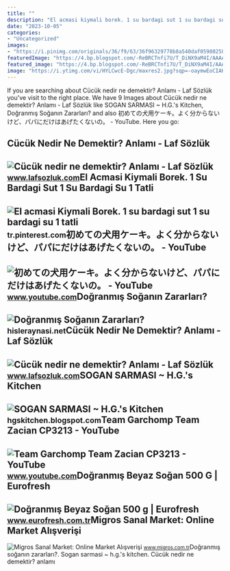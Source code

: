 ```yaml
---
title: ""
description: "El acmasi kiymali borek. 1 su bardagi sut 1 su bardagi su 1 tatli"
date: "2023-10-05"
categories:
- "Uncategorized"
images:
- "https://i.pinimg.com/originals/36/f9/63/36f96329778b8a540daf059802588ad3.jpg"
featuredImage: "https://4.bp.blogspot.com/-ReBRCTnfi7U/T_DiNX9aM4I/AAAAAAAAEio/J8FU-gz5_Qo/s1600/sogan_yarim_cucuk.jpg"
featured_image: "https://4.bp.blogspot.com/-ReBRCTnfi7U/T_DiNX9aM4I/AAAAAAAAEio/J8FU-gz5_Qo/s1600/sogan_yarim_cucuk.jpg"
image: "https://i.ytimg.com/vi/HYLCwcE-Dgc/maxres2.jpg?sqp=-oaymwEoCIAKENAF8quKqQMcGADwAQH4AYwCgALgA4oCDAgAEAEYRSBHKGUwDw==&amp;rs=AOn4CLC_ulBvmvqa2cf2uT56Qfk3FCYaDA"
---
```


If you are searching about Cücük nedir ne demektir? Anlamı - Laf Sözlük you've visit to the right place. We have 9 Images about Cücük nedir ne demektir? Anlamı - Laf Sözlük like SOGAN SARMASI ~ H.G.'s Kitchen, Doğranmış Soğanın Zararları? and also 初めての犬用ケーキ。よく分からないけど、パパにだけはあげたくないの。 - YouTube. Here you go:

Cücük Nedir Ne Demektir? Anlamı - Laf Sözlük
--------------------------------------------

 ![Cücük nedir ne demektir? Anlamı - Laf Sözlük](https://4.bp.blogspot.com/-ReBRCTnfi7U/T_DiNX9aM4I/AAAAAAAAEio/J8FU-gz5_Qo/s1600/sogan_yarim_cucuk.jpg) <small>www.lafsozluk.com</small>El Acmasi Kiymali Borek. 1 Su Bardagi Sut 1 Su Bardagi Su 1 Tatli
-----------------------------------------------------------------

 ![El acmasi Kiymali Borek. 1 su bardagi sut 1 su bardagi su 1 tatli](https://i.pinimg.com/originals/36/f9/63/36f96329778b8a540daf059802588ad3.jpg) <small>tr.pinterest.com</small>初めての犬用ケーキ。よく分からないけど、パパにだけはあげたくないの。 - YouTube
--------------------------------------------

 ![初めての犬用ケーキ。よく分からないけど、パパにだけはあげたくないの。 - YouTube](https://i.ytimg.com/vi/2vq3sogan-g/maxresdefault.jpg?sqp=-oaymwEmCIAKENAF8quKqQMa8AEB-AGUA4AC0AWKAgwIABABGEQgSShlMA8=&rs=AOn4CLDF1vXJE-NAfg_po2EKJEPOZzRC3w) <small>www.youtube.com</small>Doğranmış Soğanın Zararları?
----------------------------

 ![Doğranmış Soğanın Zararları?](https://hisleraynasi.net/wp-content/uploads/2018/05/hi-ay-dogranmis-sogan.png) <small>hisleraynasi.net</small>Cücük Nedir Ne Demektir? Anlamı - Laf Sözlük
--------------------------------------------

 ![Cücük nedir ne demektir? Anlamı - Laf Sözlük](https://4.bp.blogspot.com/-ReBRCTnfi7U/T_DiNX9aM4I/AAAAAAAAEio/J8FU-gz5_Qo/w300-h200-p-k-no-nu/sogan_yarim_cucuk.jpg) <small>www.lafsozluk.com</small>SOGAN SARMASI ~ H.G.'s Kitchen
------------------------------

 ![SOGAN SARMASI ~ H.G.'s Kitchen](https://2.bp.blogspot.com/-WhygAA-4XbI/WQXG5XXyXxI/AAAAAAAAEHo/6v6JVACTrt8lOhjoYM0lDzxQWHIFvTc2gCLcB/s1600/Sogan%2Bsarmasi%2B%252814%2Bmart%2529%2B3.jpg) <small>hgskitchen.blogspot.com</small>Team Garchomp Team Zacian CP3213 - YouTube
------------------------------------------

 ![Team Garchomp Team Zacian CP3213 - YouTube](https://i.ytimg.com/vi/HYLCwcE-Dgc/maxres2.jpg?sqp=-oaymwEoCIAKENAF8quKqQMcGADwAQH4AYwCgALgA4oCDAgAEAEYRSBHKGUwDw==&rs=AOn4CLC_ulBvmvqa2cf2uT56Qfk3FCYaDA) <small>www.youtube.com</small>Doğranmış Beyaz Soğan 500 G | Eurofresh
---------------------------------------

 ![Doğranmış Beyaz Soğan 500 g | Eurofresh](https://st.myideasoft.com/idea/ig/76/myassets/products/125/dogranmis-beyaz-sogan-500g.jpg?revision=1684238576) <small>www.eurofresh.com.tr</small>Migros Sanal Market: Online Market Alışverişi
---------------------------------------------

 ![Migros Sanal Market: Online Market Alışverişi](https://images.migrosone.com/sanalmarket/product/09012510/09012510-5c2926-1650x1650.jpg) <small>www.migros.com.tr</small>Doğranmış soğanın zararları?. Sogan sarmasi ~ h.g.'s kitchen. Cücük nedir ne demektir? anlamı
